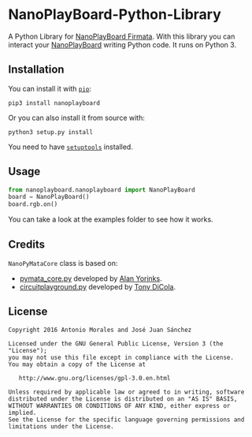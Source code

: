 # NanoPlayBoard-Python-Library
A Python Library for [NanoPlayBoard Firmata][1]. With this library you can interact your [NanoPlayBoard][2] writing Python code. It runs on Python 3.

## Installation

You can install it with [`pip`][3]:

```
pip3 install nanoplayboard
```

Or you can also install it from source with:

```
python3 setup.py install
```

You need to have [`setuptools`][4] installed.

## Usage

```python
from nanoplayboard.nanoplayboard import NanoPlayBoard
board = NanoPlayBoard()
board.rgb.on()
```

You can take a look at the examples folder to see how it works.

## Credits

`NanoPyMataCore` class is based on:
  - [pymata_core.py][5] developed by [Alan Yorinks][6].
  - [circuitplayground.py][7] developed by [Tony DiCola][8].

## License

```
Copyright 2016 Antonio Morales and José Juan Sánchez

Licensed under the GNU General Public License, Version 3 (the "License");
you may not use this file except in compliance with the License.
You may obtain a copy of the License at

   http://www.gnu.org/licenses/gpl-3.0.en.html

Unless required by applicable law or agreed to in writing, software
distributed under the License is distributed on an "AS IS" BASIS,
WITHOUT WARRANTIES OR CONDITIONS OF ANY KIND, either express or implied.
See the License for the specific language governing permissions and
limitations under the License.
```

[1]: https://github.com/josejuansanchez/NanoPlayBoard-Firmata
[2]: http://nanoplayboard.org
[3]: https://pip.pypa.io/en/latest/
[4]: https://packaging.python.org/installing/
[5]: https://github.com/MrYsLab/pymata-aio/blob/master/pymata_aio/pymata_core.py
[6]: https://github.com/MrYsLab
[7]: https://github.com/adafruit/CircuitPlaygroundFirmata/blob/master/Python%20Examples/circuitplayground.py
[8]: https://github.com/tdicola
